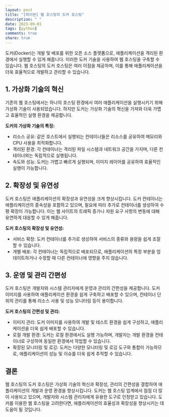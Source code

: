 ```yaml
---
layout: post
title: "[파이썬] 웹 호스팅의 도커 호스팅"
description: " "
date: 2023-09-01
tags: [python]
comments: true
share: true
---
```


도커(Docker)는 개발 및 배포를 위한 오픈 소스 플랫폼으로, 애플리케이션을 격리된 환경에서 실행할 수 있게 해줍니다. 이러한 도커 기술을 사용하여 웹 호스팅을 구축할 수 있습니다. 웹 호스팅의 도커 호스팅은 여러 이점을 제공하며, 이를 통해 애플리케이션을 더욱 효율적으로 개발하고 관리할 수 있습니다.

## 1. 가상화 기술의 혁신

기존의 웹 호스팅에서는 하나의 호스팅 환경에서 여러 애플리케이션을 실행시키기 위해 가상화 기술이 사용되었습니다. 하지만 도커는 가상화 기술의 혁신을 가져와 더욱 가볍고 효율적인 실행 환경을 제공합니다. 

**도커의 가상화 기술의 특징:**
- 리소스 공유: 같은 호스트에서 실행되는 컨테이너들은 리소스를 공유하여 메모리와 CPU 사용을 최적화합니다.
- 격리된 환경: 각 컨테이너는 격리된 파일 시스템과 네트워크 공간을 가지며, 다른 컨테이너와는 독립적으로 실행됩니다.
- 속도와 성능: 도커는 가볍고 빠르게 실행되며, 이미지 레이어를 공유하여 효율적인 실행이 가능합니다.

## 2. 확장성 및 유연성

도커 호스팅은 애플리케이션의 확장성과 유연성을 크게 향상시킵니다. 도커 컨테이너는 애플리케이션의 종속성을 포함하고 있으며, 필요에 따라 추가로 컨테이너를 생성하여 수평 확장이 가능합니다. 이는 웹 사이트의 트래픽 증가나 자원 요구 사항의 변동에 대해 유연하게 대응할 수 있게 해줍니다.

**도커 호스팅의 확장성 및 유연성:**
- 서비스 확장: 도커 컨테이너를 추가로 생성하여 서비스의 종류와 용량을 쉽게 조절할 수 있습니다.
- 개별 배포: 각 컨테이너는 독립적으로 배포되므로, 애플리케이션의 특정 부분을 업데이트하거나 수정할 때 다른 컨테이너에 영향을 주지 않습니다.

## 3. 운영 및 관리 간편성

도커 호스팅은 개발자와 시스템 관리자에게 운영과 관리의 간편성을 제공합니다. 도커 이미지를 사용하여 애플리케이션 환경을 쉽게 구축하고 배포할 수 있으며, 컨테이너 단위의 관리를 통해 리소스 사용 및 성능 모니터링 등이 용이합니다.

**도커 호스팅의 간편성 및 관리:**
- 이미지 관리: 도커 이미지를 사용하여 개발 및 테스트 환경을 쉽게 구성하고, 애플리케이션을 더욱 쉽게 배포할 수 있습니다.
- 로컬 개발 환경: 도커는 로컬 환경에서도 실행 가능하며, 개발자는 개발 환경을 컨테이너로 구성하여 동일한 환경에서 작업할 수 있습니다.
- 확장된 모니터링 및 로깅: 도커는 다양한 모니터링 및 로깅 도구와 통합이 가능하므로, 애플리케이션의 성능 및 이슈를 더욱 쉽게 추적할 수 있습니다.

## 결론

웹 호스팅의 도커 호스팅은 가상화 기술의 혁신과 확장성, 관리의 간편성을 결합하여 애플리케이션의 개발과 운영 환경을 향상시킵니다. 도커는 웹 호스팅 업계에서 점점 더 많이 사용되고 있으며, 개발자와 시스템 관리자에게 유용한 도구로 인정받고 있습니다. 도커를 이용한 웹 호스팅을 고려한다면, 애플리케이션의 효율성과 확장성을 향상시키는 데 도움이 될 것입니다.